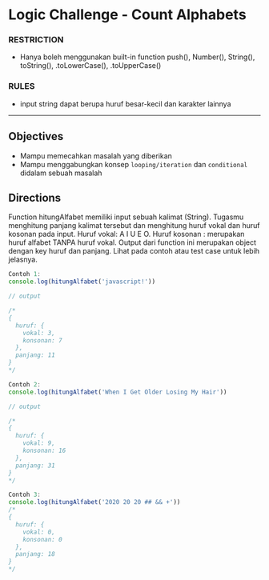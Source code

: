 # Logic Challenge - Count Alphabets

### RESTRICTION

- Hanya boleh menggunakan built-in function push(), Number(), String(), toString(), .toLowerCase(), .toUpperCase()

### RULES

- input string dapat berupa huruf besar-kecil dan karakter lainnya

---

## Objectives

- Mampu memecahkan masalah yang diberikan
- Mampu menggabungkan konsep `looping/iteration` dan `conditional` didalam sebuah masalah

## Directions

Function hitungAlfabet memiliki input sebuah kalimat (String).
Tugasmu menghitung panjang kalimat tersebut dan menghitung huruf vokal dan huruf kosonan pada input.
Huruf vokal: A I U E O.
Huruf kosonan : merupakan huruf alfabet TANPA huruf vokal.
Output dari function ini merupakan object dengan key huruf dan panjang. 
Lihat pada contoh atau test case untuk lebih jelasnya.


```js
Contoh 1:
console.log(hitungAlfabet('javascript!'))

// output

/*
{
  huruf: {
    vokal: 3,
    konsonan: 7
  },
  panjang: 11
}
*/

Contoh 2:
console.log(hitungAlfabet('When I Get Older Losing My Hair'))

// output

/*
{
  huruf: {
    vokal: 9,
    konsonan: 16
  },
  panjang: 31
}
*/

Contoh 3: 
console.log(hitungAlfabet('2020 20 20 ## && +'))
/*
{
  huruf: {
    vokal: 0,
    konsonan: 0
  },
  panjang: 18
}
*/
```
